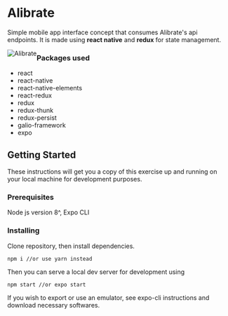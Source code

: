 # Alibrate

Simple mobile app interface concept that consumes Alibrate's api endpoints.
It is made using **react native** and **redux** for state management.

<img src="assets/Alibrate.png"
     alt="Alibrate"
     style="float: left" />


### Packages used

- react
- react-native
- react-native-elements
- react-redux
- redux
- redux-thunk
- redux-persist
- galio-framework
- expo

## Getting Started

These instructions will get you a copy of this exercise up and running on your local machine for development purposes.

### Prerequisites

Node js version 8^, Expo CLI

### Installing

Clone repository, then install dependencies.

```
npm i //or use yarn instead
```

Then you can serve a local dev server for development using

```
npm start //or expo start
```

If you wish to export or use an emulator, see expo-cli instructions and download necessary softwares.
